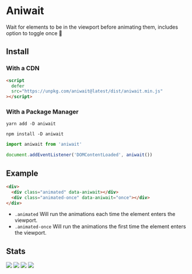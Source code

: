 # Aniwait

Wait for elements to be in the viewport before animating them, includes option
to toggle once 🛑

## Install

### With a CDN

```html
<script
  defer
  src="https://unpkg.com/aniwait@latest/dist/aniwait.min.js"
></script>
```

### With a Package Manager

```shell
yarn add -D aniwait

npm install -D aniwait
```

```js
import aniwait from 'aniwait'

document.addEventListener('DOMContentLoaded', aniwait())
```

## Example

```html
<div>
  <div class="animated" data-aniwait></div>
  <div class="animated-once" data-aniwait="once"></div>
</div>
```

- `.animated` Will run the animations each time the element enters the viewport.
- `.animated-once` Will run the animations the first time the element enters the
  viewport.

## Stats

![](https://img.shields.io/bundlephobia/min/aniwait)
![](https://img.shields.io/npm/v/aniwait)
![](https://img.shields.io/npm/dt/aniwait)
![](https://img.shields.io/github/license/markmead/aniwait)
